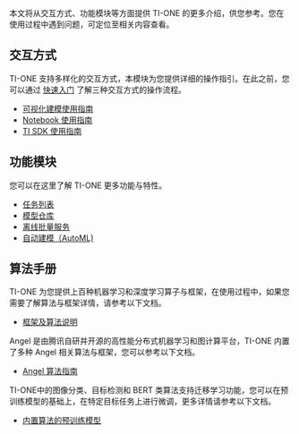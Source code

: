 本文将从交互方式、功能模块等方面提供 TI-ONE 的更多介绍，供您参考。您在使用过程中遇到问题，可定位至相关内容查看。

## 交互方式
TI-ONE 支持多样化的交互方式，本模块为您提供详细的操作指引。在此之前，您可以通过 [快速入门](https://cloud.tencent.com/document/product/851/39086) 了解三种交互方式的操作流程。
- [可视化建模使用指南](https://cloud.tencent.com/document/product/851/44457)
- [Notebook 使用指南](https://cloud.tencent.com/document/product/851/44449)
- [TI SDK 使用指南](https://cloud.tencent.com/document/product/851/44454)

## 功能模块
您可以在这里了解 TI-ONE 更多功能与特性。
- [任务列表](https://cloud.tencent.com/document/product/851/39400)
- [模型仓库](https://cloud.tencent.com/document/product/851/39401)
- [离线批量服务](新链接)
- [自动建模（AutoML)](https://cloud.tencent.com/document/product/851/35159)

## 算法手册
TI-ONE 为您提供上百种机器学习和深度学习算子与框架，在使用过程中，如果您需要了解算法与框架详情，请参考以下文档。
- [框架及算法说明](https://cloud.tencent.com/document/product/851/37194)

Angel 是由腾讯自研并开源的高性能分布式机器学习和图计算平台，TI-ONE 内置了多种 Angel 相关算法与框架，您可以参考以下文档。

- [Angel 算法指南](https://cloud.tencent.com/document/product/851/44038)

TI-ONE中的图像分类、目标检测和 BERT 类算法支持迁移学习功能，您可以在预训练模型的基础上，在特定目标任务上进行微调，更多详情请参考以下文档。

- [内置算法的预训练模型](https://cloud.tencent.com/document/product/851/45044)

